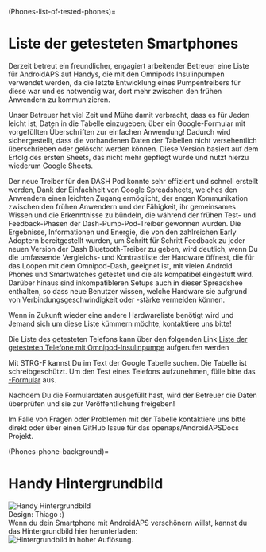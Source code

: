 (Phones-list-of-tested-phones)=

# Liste der getesteten Smartphones

Derzeit betreut ein freundlicher, engagiert arbeitender Betreuer eine Liste für AndroidAPS auf Handys, die mit den Omnipods Insulinpumpen verwendet werden, da die letzte Entwicklung eines Pumpentreibers für diese war und es notwendig war, dort mehr zwischen den frühen Anwendern zu kommunizieren.

Unser Betreuer hat viel Zeit und Mühe damit verbracht, dass es für Jeden leicht ist, Daten in die Tabelle einzugeben; über ein Google-Formular mit vorgefüllten Überschriften zur einfachen Anwendung! Dadurch wird sichergestellt, dass die vorhandenen Daten der Tabellen nicht versehentlich überschrieben oder gelöscht werden können. Diese Version basiert auf dem Erfolg des ersten Sheets, das nicht mehr gepflegt wurde und nutzt hierzu wiederum Google Sheets.

Der neue Treiber für den DASH Pod konnte sehr effizient und schnell erstellt werden, Dank der Einfachheit von Google Spreadsheets, welches den Anwendern einen leichten Zugang ermöglicht, der engen Kommunikation zwischen den frühen Anwendern und der Fähigkeit, ihr gemeinsames Wissen und die Erkenntnisse zu bündeln, die während der frühen Test- und Feedback-Phasen der Dash-Pump-Pod-Treiber gewonnen wurden. Die Ergebnisse, Informationen und Energie, die von den zahlreichen Early Adoptern bereitgestellt wurden, um Schritt für Schritt Feedback zu jeder neuen Version der Dash Bluetooth-Treiber zu geben, wird deutlich, wenn Du die umfassende Vergleichs- und Kontrastliste der Hardware öffnest, die für das Loopen mit dem Omnipod-Dash, geeignet ist, mit vielen Android Phones und Smartwatches getestet und die als kompatibel eingestuft wird. Darüber hinaus sind inkompatibleren Setups auch in dieser Spreadshee enthalten, so dass neue Benutzer wissen, welche Hardware sie aufgrund von Verbindungsgeschwindigkeit oder -stärke vermeiden können.

Wenn in Zukunft wieder eine andere Hardwareliste benötigt wird und Jemand sich um diese Liste kümmern möchte, kontaktiere uns bitte!

Die Liste des getesteten Telefons kann über den folgenden Link [Liste der getesteten Telefone mit Omnipod-Insulinpumpe](https://docs.google.com/spreadsheets/d/1zO-Vf3wv0jji5Gflk6pe48oi348ApF5RvMcI6NG5TnY) aufgerufen werden

Mit STRG-F kannst Du im Text der Google Tabelle suchen. Die Tabelle ist schreibgeschützt. Um den Test eines Telefons aufzunehmen, fülle bitte das [-Formular](https://forms.gle/g7GbSkMCTfFrWKjSA) aus.

Nachdem Du die Formulardaten ausgefüllt hast, wird der Betreuer die Daten überprüfen und sie zur Veröffentlichung freigeben!

Im Falle von Fragen oder Problemen mit der Tabelle kontaktiere uns bitte direkt oder über einen GitHub Issue für das openaps/AndroidAPSDocs Projekt.

(Phones-phone-background)=

# Handy Hintergrundbild

![Handy Hintergrundbild](../images/bg_phone_thump.jpg) </br> Design: Thiago :) </br> Wenn du dein Smartphone mit AndroidAPS verschönern willst, kannst du das Hintergrundbild hier herunterladen: ![Hintergrundbild in hoher Auflösung.](../images/bg_phone.jpg)